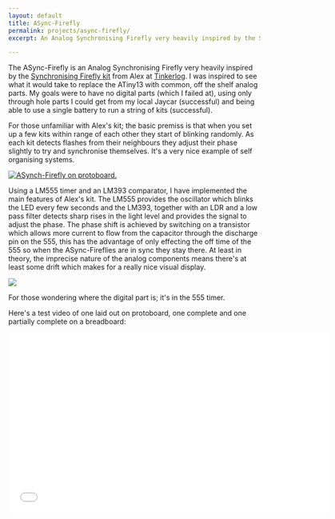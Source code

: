 ```yaml
---
layout: default
title: ASync-Firefly
permalink: projects/async-firefly/
excerpt: An Analog Synchronising Firefly very heavily inspired by the Synchronising Firefly kit from Alex at Tinkerlog.

---
```


The ASync-Firefly is an Analog Synchronising Firefly very heavily inspired by the [Synchronising Firefly kit](http://store.tinkerlog.com/store/index.php?main_page=product_info&cPath=2&products_id=2) from Alex at [Tinkerlog](http://tinkerlog.com/). I was inspired to see what it would take to replace the ATiny13 with common, off the shelf analog parts. My goals were to have no digital parts (which I failed at), using only through hole parts I could get from my local Jaycar (successful) and being able to use a single battery to run a string of kits (successful).

For those unfamiliar with Alex's kit; the basic premiss is that when you set up a few kits within range of each other they start of blinking randomly. As each kit detects flashes from their neighbours they adjust their phase slightly to try and synchronise themselves. It's a very nice example of self organising systems.

[![ASynch-Firefly on protoboard.](http://farm6.static.flickr.com/5013/5460089551_1956e01e22.jpg)](http://www.flickr.com/photos/58053205@N06/5460089551/)

Using a LM555 timer and an LM393 comparator, I have implemented the main features of Alex's kit. The LM555 provides the oscillator which blinks the LED every few seconds and the LM393, together with an LDR and a low pass filter detects sharp rises in the light level and provides the signal to adjust the phase. The phase shift is achieved by switching on a transistor which allows more current to flow from the capacitor through the discharge pin on the 555, this has the advantage of only effecting the off time of the 555 so when the ASync-Fireflies are in sync they stay there. At least in theory, the imprecise nature of the analog components means there's at least some drift which makes for a really nice visual display.

![](/assets/projects/async-firefly/async-firefly.png)

For those wondering where the digital part is; it's in the 555 timer.

Here's a test video of one laid out on protoboard, one complete and one partially complete on a breadboard:

<iframe width="640" height="360" src="//www.youtube.com/embed/cxVXot_unxU?feature=player_embedded" frameborder="0" allowfullscreen="true"></iframe>